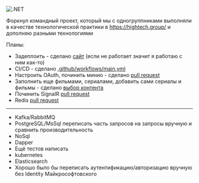 ![.NET](https://github.com/amai-brat/Netflix/actions/workflows/dotnet.yml/badge.svg)

Форкнул командный проект, который мы с одногруппниками выполняли в качестве технологической практики в https://hightech.group/ и дополняю разными технологиями

Планы:

- Задеплоить - сделано [сайт](https://voltorka.ru) (если не работает значит я работаю с ним как-то)
- CI/CD - сделано [.github/workflows/main.yml](https://github.com/usersuseruuseruser/Netflix/blob/main/.github/workflows/main.yml)
- Настроить OAuth, починить минио - сделано [pull request](https://github.com/usersuseruuseruser/Netflix/pull/6)
- Заполнить еще фильмами, сериалами, добавить сами сериалы и фильмы - сделано [выбор контента](https://voltorka.ru/MainContent)
- Починить SignalR [pull request](https://github.com/usersuseruuseruser/Netflix/pull/10)
- Redis [pull request](https://github.com/usersuseruuseruser/Netflix/pull/14)
----------------------------
- Kafka/RabbitMQ
- PostgreSQL/MsSql переписать часть запросов на запросы вручную и сравнить производительность
- NoSql 
- Dapper 
- Ещё тестов написать
- kubernetes
- Elasticsearch
- Хорошо было бы переписать аутентификацию/авторизацию вручную без Identity Майкрософтовского
